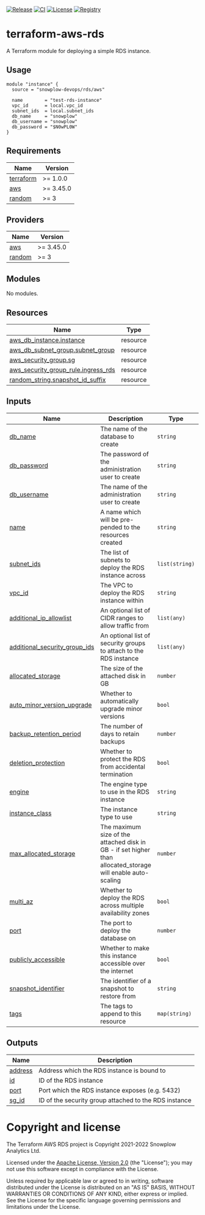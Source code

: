 [![Release][release-image]][release] [![CI][ci-image]][ci] [![License][license-image]][license] [![Registry][registry-image]][registry]

# terraform-aws-rds

A Terraform module for deploying a simple RDS instance.

## Usage

```hcl
module "instance" {
  source = "snowplow-devops/rds/aws"

  name        = "test-rds-instance"
  vpc_id      = local.vpc_id
  subnet_ids  = local.subnet_ids
  db_name     = "snowplow"
  db_username = "snowplow"
  db_password = "$N0wPL0W"
}
```

## Requirements

| Name | Version |
|------|---------|
| <a name="requirement_terraform"></a> [terraform](#requirement\_terraform) | >= 1.0.0 |
| <a name="requirement_aws"></a> [aws](#requirement\_aws) | >= 3.45.0 |
| <a name="requirement_random"></a> [random](#requirement\_random) | >= 3 |

## Providers

| Name | Version |
|------|---------|
| <a name="provider_aws"></a> [aws](#provider\_aws) | >= 3.45.0 |
| <a name="provider_random"></a> [random](#provider\_random) | >= 3 |

## Modules

No modules.

## Resources

| Name | Type |
|------|------|
| [aws_db_instance.instance](https://registry.terraform.io/providers/hashicorp/aws/latest/docs/resources/db_instance) | resource |
| [aws_db_subnet_group.subnet_group](https://registry.terraform.io/providers/hashicorp/aws/latest/docs/resources/db_subnet_group) | resource |
| [aws_security_group.sg](https://registry.terraform.io/providers/hashicorp/aws/latest/docs/resources/security_group) | resource |
| [aws_security_group_rule.ingress_rds](https://registry.terraform.io/providers/hashicorp/aws/latest/docs/resources/security_group_rule) | resource |
| [random_string.snapshot_id_suffix](https://registry.terraform.io/providers/hashicorp/random/latest/docs/resources/string) | resource |

## Inputs

| Name | Description | Type | Default | Required |
|------|-------------|------|---------|:--------:|
| <a name="input_db_name"></a> [db\_name](#input\_db\_name) | The name of the database to create | `string` | n/a | yes |
| <a name="input_db_password"></a> [db\_password](#input\_db\_password) | The password of the administration user to create | `string` | n/a | yes |
| <a name="input_db_username"></a> [db\_username](#input\_db\_username) | The name of the administration user to create | `string` | n/a | yes |
| <a name="input_name"></a> [name](#input\_name) | A name which will be pre-pended to the resources created | `string` | n/a | yes |
| <a name="input_subnet_ids"></a> [subnet\_ids](#input\_subnet\_ids) | The list of subnets to deploy the RDS instance across | `list(string)` | n/a | yes |
| <a name="input_vpc_id"></a> [vpc\_id](#input\_vpc\_id) | The VPC to deploy the RDS instance within | `string` | n/a | yes |
| <a name="input_additional_ip_allowlist"></a> [additional\_ip\_allowlist](#input\_additional\_ip\_allowlist) | An optional list of CIDR ranges to allow traffic from | `list(any)` | `[]` | no |
| <a name="input_additional_security_group_ids"></a> [additional\_security\_group\_ids](#input\_additional\_security\_group\_ids) | An optional list of security groups to attach to the RDS instance | `list(any)` | `[]` | no |
| <a name="input_allocated_storage"></a> [allocated\_storage](#input\_allocated\_storage) | The size of the attached disk in GB | `number` | `10` | no |
| <a name="input_auto_minor_version_upgrade"></a> [auto\_minor\_version\_upgrade](#input\_auto\_minor\_version\_upgrade) | Whether to automatically upgrade minor versions | `bool` | `true` | no |
| <a name="input_backup_retention_period"></a> [backup\_retention\_period](#input\_backup\_retention\_period) | The number of days to retain backups | `number` | `7` | no |
| <a name="input_deletion_protection"></a> [deletion\_protection](#input\_deletion\_protection) | Whether to protect the RDS from accidental termination | `bool` | `false` | no |
| <a name="input_engine"></a> [engine](#input\_engine) | The engine type to use in the RDS instance | `string` | `"postgres"` | no |
| <a name="input_instance_class"></a> [instance\_class](#input\_instance\_class) | The instance type to use | `string` | `"db.t3.micro"` | no |
| <a name="input_max_allocated_storage"></a> [max\_allocated\_storage](#input\_max\_allocated\_storage) | The maximum size of the attached disk in GB - if set higher than allocated\_storage will enable auto-scaling | `number` | `0` | no |
| <a name="input_multi_az"></a> [multi\_az](#input\_multi\_az) | Whether to deploy the RDS across multiple availability zones | `bool` | `false` | no |
| <a name="input_port"></a> [port](#input\_port) | The port to deploy the database on | `number` | `5432` | no |
| <a name="input_publicly_accessible"></a> [publicly\_accessible](#input\_publicly\_accessible) | Whether to make this instance accessible over the internet | `bool` | `false` | no |
| <a name="input_snapshot_identifier"></a> [snapshot\_identifier](#input\_snapshot\_identifier) | The identifier of a snapshot to restore from | `string` | `""` | no |
| <a name="input_tags"></a> [tags](#input\_tags) | The tags to append to this resource | `map(string)` | `{}` | no |

## Outputs

| Name | Description |
|------|-------------|
| <a name="output_address"></a> [address](#output\_address) | Address which the RDS instance is bound to |
| <a name="output_id"></a> [id](#output\_id) | ID of the RDS instance |
| <a name="output_port"></a> [port](#output\_port) | Port which the RDS instance exposes (e.g. 5432) |
| <a name="output_sg_id"></a> [sg\_id](#output\_sg\_id) | ID of the security group attached to the RDS instance |

# Copyright and license

The Terraform AWS RDS project is Copyright 2021-2022 Snowplow Analytics Ltd.

Licensed under the [Apache License, Version 2.0][license] (the "License");
you may not use this software except in compliance with the License.

Unless required by applicable law or agreed to in writing, software
distributed under the License is distributed on an "AS IS" BASIS,
WITHOUT WARRANTIES OR CONDITIONS OF ANY KIND, either express or implied.
See the License for the specific language governing permissions and
limitations under the License.

[release]: https://github.com/snowplow-devops/terraform-aws-rds/releases/latest
[release-image]: https://img.shields.io/github/v/release/snowplow-devops/terraform-aws-rds

[ci]: https://github.com/snowplow-devops/terraform-aws-rds/actions?query=workflow%3Aci
[ci-image]: https://github.com/snowplow-devops/terraform-aws-rds/workflows/ci/badge.svg

[license]: https://www.apache.org/licenses/LICENSE-2.0
[license-image]: https://img.shields.io/badge/license-Apache--2-blue.svg?style=flat

[registry]: https://registry.terraform.io/modules/snowplow-devops/rds/aws/latest
[registry-image]: https://img.shields.io/static/v1?label=Terraform&message=Registry&color=7B42BC&logo=terraform
